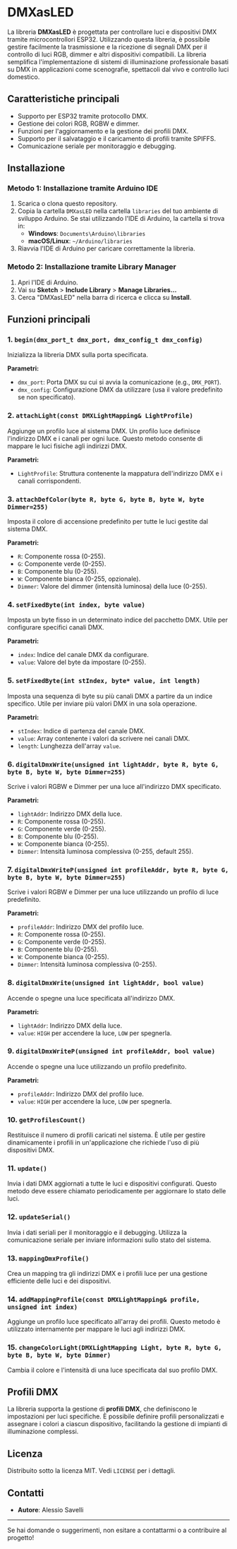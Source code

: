 # DMXasLED

La libreria **DMXasLED** è progettata per controllare luci e dispositivi DMX tramite microcontrollori ESP32. Utilizzando questa libreria, è possibile gestire facilmente la trasmissione e la ricezione di segnali DMX per il controllo di luci RGB, dimmer e altri dispositivi compatibili. La libreria semplifica l'implementazione di sistemi di illuminazione professionale basati su DMX in applicazioni come scenografie, spettacoli dal vivo e controllo luci domestico.

## Caratteristiche principali

- Supporto per ESP32 tramite protocollo DMX.
- Gestione dei colori RGB, RGBW e dimmer.
- Funzioni per l'aggiornamento e la gestione dei profili DMX.
- Supporto per il salvataggio e il caricamento di profili tramite SPIFFS.
- Comunicazione seriale per monitoraggio e debugging.

## Installazione

### Metodo 1: Installazione tramite Arduino IDE

1. Scarica o clona questo repository.
2. Copia la cartella `DMXasLED` nella cartella `libraries` del tuo ambiente di sviluppo Arduino. Se stai utilizzando l'IDE di Arduino, la cartella si trova in:
   - **Windows**: `Documents\Arduino\libraries`
   - **macOS/Linux**: `~/Arduino/libraries`
3. Riavvia l'IDE di Arduino per caricare correttamente la libreria.

### Metodo 2: Installazione tramite Library Manager

1. Apri l'IDE di Arduino.
2. Vai su **Sketch** > **Include Library** > **Manage Libraries...**
3. Cerca "DMXasLED" nella barra di ricerca e clicca su **Install**.

## Funzioni principali

### 1. **`begin(dmx_port_t dmx_port, dmx_config_t dmx_config)`**

Inizializza la libreria DMX sulla porta specificata.

**Parametri:**
- `dmx_port`: Porta DMX su cui si avvia la comunicazione (e.g., `DMX_PORT`).
- `dmx_config`: Configurazione DMX da utilizzare (usa il valore predefinito se non specificato).

### 2. **`attachLight(const DMXLightMapping& LightProfile)`**

Aggiunge un profilo luce al sistema DMX. Un profilo luce definisce l'indirizzo DMX e i canali per ogni luce. Questo metodo consente di mappare le luci fisiche agli indirizzi DMX.

**Parametri:**
- `LightProfile`: Struttura contenente la mappatura dell'indirizzo DMX e i canali corrispondenti.

### 3. **`attachDefColor(byte R, byte G, byte B, byte W, byte Dimmer=255)`**

Imposta il colore di accensione predefinito per tutte le luci gestite dal sistema DMX.

**Parametri:**
- `R`: Componente rossa (0-255).
- `G`: Componente verde (0-255).
- `B`: Componente blu (0-255).
- `W`: Componente bianca (0-255, opzionale).
- `Dimmer`: Valore del dimmer (intensità luminosa) della luce (0-255).

### 4. **`setFixedByte(int index, byte value)`**

Imposta un byte fisso in un determinato indice del pacchetto DMX. Utile per configurare specifici canali DMX.

**Parametri:**
- `index`: Indice del canale DMX da configurare.
- `value`: Valore del byte da impostare (0-255).

### 5. **`setFixedByte(int stIndex, byte* value, int length)`**

Imposta una sequenza di byte su più canali DMX a partire da un indice specifico. Utile per inviare più valori DMX in una sola operazione.

**Parametri:**
- `stIndex`: Indice di partenza del canale DMX.
- `value`: Array contenente i valori da scrivere nei canali DMX.
- `length`: Lunghezza dell'array `value`.

### 6. **`digitalDmxWrite(unsigned int lightAddr, byte R, byte G, byte B, byte W, byte Dimmer=255)`**

Scrive i valori RGBW e Dimmer per una luce all'indirizzo DMX specificato.

**Parametri:**
- `lightAddr`: Indirizzo DMX della luce.
- `R`: Componente rossa (0-255).
- `G`: Componente verde (0-255).
- `B`: Componente blu (0-255).
- `W`: Componente bianca (0-255).
- `Dimmer`: Intensità luminosa complessiva (0-255, default 255).

### 7. **`digitalDmxWriteP(unsigned int profileAddr, byte R, byte G, byte B, byte W, byte Dimmer=255)`**

Scrive i valori RGBW e Dimmer per una luce utilizzando un profilo di luce predefinito.

**Parametri:**
- `profileAddr`: Indirizzo DMX del profilo luce.
- `R`: Componente rossa (0-255).
- `G`: Componente verde (0-255).
- `B`: Componente blu (0-255).
- `W`: Componente bianca (0-255).
- `Dimmer`: Intensità luminosa complessiva (0-255).

### 8. **`digitalDmxWrite(unsigned int lightAddr, bool value)`**

Accende o spegne una luce specificata all'indirizzo DMX.

**Parametri:**
- `lightAddr`: Indirizzo DMX della luce.
- `value`: `HIGH` per accendere la luce, `LOW` per spegnerla.

### 9. **`digitalDmxWriteP(unsigned int profileAddr, bool value)`**

Accende o spegne una luce utilizzando un profilo predefinito.

**Parametri:**
- `profileAddr`: Indirizzo DMX del profilo luce.
- `value`: `HIGH` per accendere la luce, `LOW` per spegnerla.

### 10. **`getProfilesCount()`**

Restituisce il numero di profili caricati nel sistema. È utile per gestire dinamicamente i profili in un'applicazione che richiede l'uso di più dispositivi DMX.

### 11. **`update()`**

Invia i dati DMX aggiornati a tutte le luci e dispositivi configurati. Questo metodo deve essere chiamato periodicamente per aggiornare lo stato delle luci.

### 12. **`updateSerial()`**

Invia i dati seriali per il monitoraggio e il debugging. Utilizza la comunicazione seriale per inviare informazioni sullo stato del sistema.

### 13. **`mappingDmxProfile()`**

Crea un mapping tra gli indirizzi DMX e i profili luce per una gestione efficiente delle luci e dei dispositivi.

### 14. **`addMappingProfile(const DMXLightMapping& profile, unsigned int index)`**

Aggiunge un profilo luce specificato all'array dei profili. Questo metodo è utilizzato internamente per mappare le luci agli indirizzi DMX.

### 15. **`changeColorLight(DMXLightMapping Light, byte R, byte G, byte B, byte W, byte Dimmer)`**

Cambia il colore e l'intensità di una luce specificata dal suo profilo DMX.

## Profili DMX

La libreria supporta la gestione di **profili DMX**, che definiscono le impostazioni per luci specifiche. È possibile definire profili personalizzati e assegnare i colori a ciascun dispositivo, facilitando la gestione di impianti di illuminazione complessi.

## Licenza

Distribuito sotto la licenza MIT. Vedi `LICENSE` per i dettagli.

## Contatti

- **Autore**: Alessio Savelli

---

Se hai domande o suggerimenti, non esitare a contattarmi o a contribuire al progetto!
